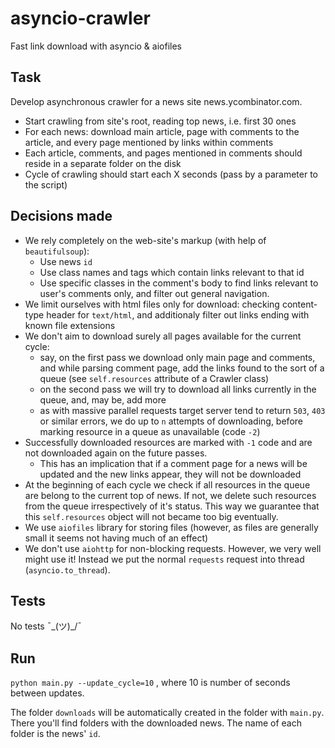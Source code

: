 # asyncio-crawler
Fast link download with asyncio &amp; aiofiles

## Task
Develop asynchronous crawler for a news site news.ycombinator.com.

* Start crawling from site's root, reading top news, i.e. first 30 ones
* For each news: download main article, page with comments to the article, and every page mentioned by links within comments
* Each article, comments, and pages mentioned in comments should reside in a separate folder on the disk
* Cycle of crawling should start each X seconds (pass by a parameter to the script)

## Decisions made
* We rely completely on the web-site's markup (with help of `beautifulsoup`): 
  * Use news `id`
  * Use class names and tags which contain links relevant to that id
  * Use specific classes in the comment's body to find links relevant to user's comments only, and filter out general navigation.
* We limit ourselves with html files only for download: checking content-type header for `text/html`, and additionaly filter out links ending with known file extensions
* We don't aim to download surely all pages available for the current cycle: 
  * say, on the first pass we download only main page and comments, and while parsing comment page, add the links found to the sort of a queue (see `self.resources` attribute of a Crawler class)
  * on the second pass we will try to download all links currently in the queue, and, may be, add more
  * as with massive parallel requests target server tend to return `503`, `403` or similar errors, we do up to `n` attempts of downloading, before marking resource in a queue as unavailable (code `-2`)
* Successfully downloaded resources are marked with `-1` code and are not downloaded again on the future passes.
  * This has an implication that if a comment page for a news will be updated and the new links appear, they will not be downloaded
* At the beginning of each cycle we check if all resources in the queue are belong to the current top of news. If not, we delete such resources from the queue irrespectively of it's status. This way we guarantee that this `self.resources` object will not became too big eventually.
* We use `aiofiles` library for storing files (however, as files are generally small it seems not having much of an effect)
* We don't use `aiohttp` for non-blocking requests. However, we very well might use it! Instead we put the normal `requests` request into thread (`asyncio.to_thread`).

## Tests
No tests ¯\_(ツ)_/¯

## Run
``
python main.py --update_cycle=10
``
, where 10 is number of seconds between updates.

The folder `downloads` will be automatically created in the folder with `main.py`. There you'll find folders with the downloaded news. The name of each folder is the news' `id`.

